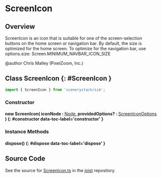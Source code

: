 # ScreenIcon

## Overview

ScreenIcon is an icon that is suitable for one of the screen-selection buttons on the home screen or navigation bar.
By default, the size is optimized for the home screen.
To optimize for the navigation bar, use options.size: Screen.MINIMUM_NAVBAR_ICON_SIZE

@author Chris Malley (PixelZoom, Inc.)

## Class ScreenIcon {: #ScreenIcon }


```js
import { ScreenIcon } from 'scenerystack/sim';
```
### Constructor

#### new ScreenIcon( iconNode : <span style="font-weight: 400;">[Node](../scenery/Node.md)</span>, providedOptions? : <span style="font-weight: 400;">[ScreenIconOptions](../sim/ScreenIcon.md#ScreenIconOptions)</span> ) {: #constructor data-toc-label='constructor' }

### Instance Methods

#### dispose() {: #dispose data-toc-label='dispose' }



## Source Code

See the source for [ScreenIcon.ts](https://github.com/phetsims/joist/blob/main/js/ScreenIcon.ts) in the [joist](https://github.com/phetsims/joist) repository.
